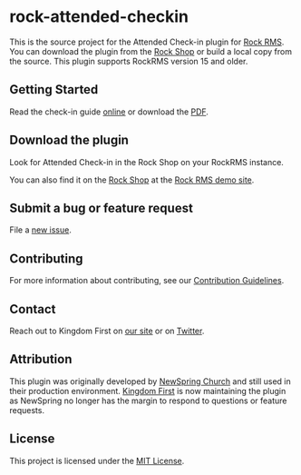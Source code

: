 # rock-attended-checkin

This is the source project for the Attended Check-in plugin for [Rock RMS](http://rockrms.com).  You can download the plugin from the [Rock Shop](https://www.rockrms.com/Plugin/32) or build a local copy from the source. This plugin supports RockRMS version 15 and older.

## Getting Started

Read the check-in guide [online](./docs/Attended%20Checkin.md) or download the [PDF](./docs/Attended%20Checkin.pdf).

## Download the plugin

Look for Attended Check-in in the Rock Shop on your RockRMS instance.  

You can also find it on the [Rock Shop](http://rock.rocksolidchurchdemo.com/page/4306?PackageId=32) at the [Rock RMS demo site](http://rock.rocksolidchurchdemo.com).

## Submit a bug or feature request

File a [new issue](../../issues/new).

## Contributing

For more information about contributing, see our [Contribution Guidelines](./CONTRIBUTING.md).

## Contact

Reach out to Kingdom First on [our site](https://www.kingdomfirstsolutions.com/contact) or on [Twitter](https://twitter.com/thekfsteam). 

## Attribution

This plugin was originally developed by [NewSpring Church](https://newspring.cc) and still used in their production environment.  [Kingdom First](https://kingdomfirstsolutions.com) is now maintaining the plugin as NewSpring no longer has the margin to respond to questions or feature requests.  

## License

This project is licensed under the [MIT License](./LICENSE.md).

